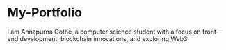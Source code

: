 # My-Portfolio
I am Annapurna Gothe, a computer science student with a focus on front-end development, blockchain innovations, and exploring Web3
